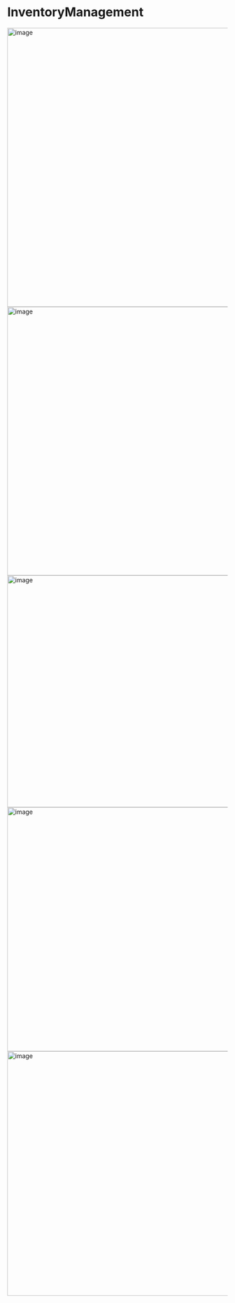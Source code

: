 # InventoryManagement

<img width="1794" height="638" alt="image" src="https://github.com/user-attachments/assets/f9465f6e-a8c9-4f68-9c5b-2f81fcc1b21d" />

<img width="1750" height="614" alt="image" src="https://github.com/user-attachments/assets/9539ae7c-f483-41a7-929d-a4aa3f6292db" />

<img width="1061" height="530" alt="image" src="https://github.com/user-attachments/assets/2338533c-19c0-42b1-b9bc-042475a92876" />

<img width="1058" height="558" alt="image" src="https://github.com/user-attachments/assets/0fb921a3-ef04-413b-b682-b7b390117ac3" />

<img width="1038" height="559" alt="image" src="https://github.com/user-attachments/assets/ace4f098-de10-4142-b7dd-b246dfa76ca5" />






